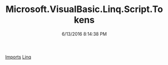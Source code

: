 ﻿---
title: Microsoft.VisualBasic.Linq.Script.Tokens
date: 6/13/2016 8:14:38 PM
---

[Imports](T-Microsoft.VisualBasic.Linq.Script.Tokens.Imports.html)
[Linq](T-Microsoft.VisualBasic.Linq.Script.Tokens.Linq.html)
